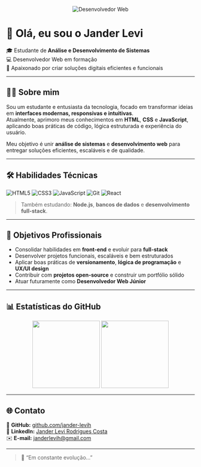 <p align="center">
  <img src="https://img.shields.io/badge/Desenvolvedor-Web-blue?style=for-the-badge&logo=web" alt="Desenvolvedor Web">
</p>

# 👋 Olá, eu sou o Jander Levi

🎓 Estudante de **Análise e Desenvolvimento de Sistemas**  
💻 Desenvolvedor Web em formação  
🚀 Apaixonado por criar soluções digitais eficientes e funcionais

---

## 👨‍💻 Sobre mim

Sou um estudante e entusiasta da tecnologia, focado em transformar ideias em **interfaces modernas, responsivas e intuitivas**.  
Atualmente, aprimoro meus conhecimentos em **HTML**, **CSS** e **JavaScript**, aplicando boas práticas de código, lógica estruturada e experiência do usuário.  

Meu objetivo é unir **análise de sistemas** e **desenvolvimento web** para entregar soluções eficientes, escaláveis e de qualidade.

---

## 🛠 Habilidades Técnicas

<p align="left">
  <img src="https://img.shields.io/badge/HTML5-E34F26?style=for-the-badge&logo=html5&logoColor=white" alt="HTML5">
  <img src="https://img.shields.io/badge/CSS3-1572B6?style=for-the-badge&logo=css3&logoColor=white" alt="CSS3">
  <img src="https://img.shields.io/badge/JavaScript-F7DF1E?style=for-the-badge&logo=javascript&logoColor=black" alt="JavaScript">
  <img src="https://img.shields.io/badge/Git-F05032?style=for-the-badge&logo=git&logoColor=white" alt="Git">
  <img src="https://img.shields.io/badge/React-61DAFB?style=for-the-badge&logo=react&logoColor=black" alt="React">
</p>

> Também estudando: **Node.js**, **bancos de dados** e **desenvolvimento full-stack**.

---

## 🎯 Objetivos Profissionais

- Consolidar habilidades em **front-end** e evoluir para **full-stack**  
- Desenvolver projetos funcionais, escaláveis e bem estruturados  
- Aplicar boas práticas de **versionamento**, **lógica de programação** e **UX/UI design**  
- Contribuir com **projetos open-source** e construir um portfólio sólido  
- Atuar futuramente como **Desenvolvedor Web Júnior**

---

## 📊 Estatísticas do GitHub

<p align="center">
  <img height="180em" src="https://github-readme-stats.vercel.app/api?username=jander-levih&show_icons=true&theme=tokyonight&include_all_commits=true&count_private=true"/>
  <img height="180em" src="https://github-readme-stats.vercel.app/api/top-langs/?username=jander-levih&layout=compact&langs_count=7&theme=tokyonight"/>
</p>

---

## 🌐 Contato

📁 **GitHub:** [github.com/jander-levih](https://github.com/jander-levih)  
💼 **LinkedIn:** [Jander Levi Rodrigues Costa](https://www.linkedin.com/in/jander-levi-rodrigues-costa-196402261/)  
✉️ **E-mail:** [janderlevih@gmail.com](mailto:janderlevih@gmail.com)

---

> 💬 “Em constante evolução...”
